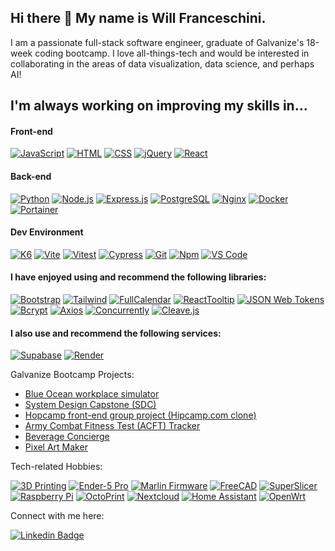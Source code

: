 ## Hi there 👋 My name is Will Franceschini.

I am a passionate full-stack software engineer, graduate of Galvanize's 18-week coding bootcamp. I love all-things-tech and would be interested in collaborating in the areas of data visualization, data science, and perhaps AI!

## I'm always working on improving my skills in...

#### Front-end

[![JavaScript](https://img.shields.io/badge/-JavaScript-F7DF1E?style=flat&logo=javascript&logoColor=black)](https://developer.mozilla.org/en-US/docs/Web/JavaScript)
[![HTML](https://img.shields.io/badge/-HTML-E34F26?style=flat&logo=html5&logoColor=black)](https://developer.mozilla.org/en-US/docs/Web/HTML)
[![CSS](https://img.shields.io/badge/-CSS-1572B6?style=flat&logo=css3&logoColor=white)](https://developer.mozilla.org/en-US/docs/Web/CSS)
[![jQuery](https://img.shields.io/badge/-jQuery-0769AD?style=flat&logo=jquery)](https://jquery.com/)
[![React](https://img.shields.io/badge/-React-61DAFB?style=flat&logo=react&logoColor=black)](https://react.dev/)

#### Back-end

[![Python](https://img.shields.io/badge/-Python-3776AB?style=flat&logo=python&logoColor=yellow)](https://python.org/)
[![Node.js](https://img.shields.io/badge/-Node.js-339933?style=flat&logo=Node.js&logoColor=black)](https://nodejs.org/)
[![Express.js](https://img.shields.io/badge/-Express.js-000000?style=flat&logo=express&logoColor=white)](https://expressjs.com/)
[![PostgreSQL](https://img.shields.io/badge/-PostgreSQL-4169E1?style=flat&logo=postgresql&logoColor=white)](https://postgresql.org/)
[![Nginx](https://img.shields.io/badge/-Nginx-009639?style=flat&logo=nginx&logoColor=black)](https://nginx.org/)
[![Docker](https://img.shields.io/badge/-Docker-2496ED?style=flat&logo=docker&logoColor=black)](https://www.docker.com/)
[![Portainer](https://img.shields.io/badge/-Portainer-13BEF9?style=flat&logo=portainer&logoColor=black)](https://www.portainer.io/)

#### Dev Environment

[![K6](https://img.shields.io/badge/-k6-7D64FF?style=flat&logo=k6&logoColor=white)](https://k6.io/)
[![Vite](https://img.shields.io/badge/-Vite-646CFF?style=flat&logo=vite&logoColor=F6DC40)](https://vitejs.dev/)
[![Vitest](https://img.shields.io/badge/-Vitest-6E9F18?style=flat&logo=vitest&logoColor=F6DC40)](https://vitest.dev/)
[![Cypress](https://img.shields.io/badge/Cypress-41b883)](https://github.com/cypress-io/cypress)
[![Git](https://img.shields.io/badge/-Git-F05032?style=flat&logo=git&logoColor=black)](https://git-scm.com/)
[![Npm](https://img.shields.io/badge/-Npm-CB3837?style=flat&logo=npm&logoColor=white)](https://npmjs.com/)
[![VS Code](https://img.shields.io/badge/-VS%20Code-007ACC?style=flat&logo=visual-studio-code&logoColor=black)](https://code.visualstudio.com/)

#### I have enjoyed using and recommend the following libraries:

[![Bootstrap](https://img.shields.io/badge/-Bootstrap-7952B3?style=flat&logo=bootstrap&logoColor=white)](https://getbootstrap.com/)
[![Tailwind](https://img.shields.io/badge/-Tailwind-06B6D4?style=flat&logo=tailwind-css&logoColor=black)](https://tailwindcss.com/)
[![FullCalendar](https://img.shields.io/badge/FullCalendar-3775cb)](https://fullcalendar.io/)
[![ReactTooltip](https://img.shields.io/badge/ReactTooltip-ef6e47)](https://github.com/ReactTooltip/react-tooltip)
[![JSON Web Tokens](https://img.shields.io/badge/-JWT-000000?style=flat&logo=jsonwebtokens&logoColor=white)](https://jwt.io/)
[![Bcrypt](https://img.shields.io/badge/Bcrypt-008080)](https://github.com/kelektiv/node.bcrypt.js)
[![Axios](https://img.shields.io/badge/-Axios-5A29E4?style=flat&logo=Axios&logoColor=white)](https://axios-http.com/)
[![Concurrently](https://img.shields.io/badge/Concurrently-F7DF1E)](https://github.com/open-cli-tools/concurrently)
[![Cleave.js](https://img.shields.io/badge/Cleave.js-708090)](https://nosir.github.io/cleave.js/)

#### I also use and recommend the following services:

[![Supabase](https://img.shields.io/badge/-Supabase-3FCF8E?style=flat&logo=supabase&logoColor=black)](https://supabase.com/)
[![Render](https://img.shields.io/badge/-Render-46E3B7?style=flat&logo=render&logoColor=black)](https://render.com/)

Galvanize Bootcamp Projects:
- [Blue Ocean workplace simulator](https://github.com/tech-n-code/hacking-transitions-20)
- [System Design Capstone (SDC)](https://github.com/tech-n-code/chairbnBeyond)
- [Hopcamp front-end group project (Hipcamp.com clone)](https://github.com/tech-n-code/HopCamp)
- [Army Combat Fitness Test (ACFT) Tracker](https://github.com/tech-n-code/mvp-fitness-tracker)
- [Beverage Concierge](https://tech-n-code.github.io/beverage-concierge/)
- [Pixel Art Maker](https://tech-n-code.github.io/pixel-art-maker/)

Tech-related Hobbies:

[![3D Printing](https://img.shields.io/badge/3D%20Printing-brightgreen)](https://en.wikipedia.org/wiki/3D_printing/)
[![Ender-5 Pro](https://img.shields.io/badge/Ender%205%20Pro-grey)](https://creality.com/)
[![Marlin Firmware](https://img.shields.io/badge/Marlin%20Firmware-FFFF00)](https://marlinfw.org/)
[![FreeCAD](https://img.shields.io/badge/FreeCAD-DC143C)](https://freecad.org/)
[![SuperSlicer](https://img.shields.io/badge/SuperSlicer-4169E1)](https://github.com/supermerill/SuperSlicer/)
[![Raspberry Pi](https://img.shields.io/badge/-Raspberry%20Pi-a22846?style=flat&logo=raspberry-pi&logoColor=white)](https://raspberrypi.org/)
[![OctoPrint](https://img.shields.io/badge/-OctoPrint-13c100?style=flat&logo=octoprint&logoColor=black)](https://octoprint.org/)
[![Nextcloud](https://img.shields.io/badge/-Nextcloud-0082c9?style=flat&logo=nextcloud&logoColor=white)](https://nextcloud.com/)
[![Home Assistant](https://img.shields.io/badge/-Home%20Assistant-41bdf5?style=flat&logo=home-assistant&logoColor=black)](https://home-assistant.io/)
[![OpenWrt](https://img.shields.io/badge/-OpenWrt-00B5E2?style=flat&logo=openwrt&logoColor=black)](https://openwrt.org/)

Connect with me here:

[![Linkedin Badge](https://img.shields.io/badge/-Will%20Franceschini-0A66C2?style=flat&logo=Linkedin&logoColor=white)](https://www.linkedin.com/in/will-franceschini/)

<!--
**tech-n-code/tech-n-code** is a ✨ _special_ ✨ repository because its `README.md` (this file) appears on your GitHub profile.

Here are some ideas to get you started:

- 🔭 I’m currently working on ...
- 🌱 I’m currently learning ...
- 👯 I’m looking to collaborate on ...
- 🤔 I’m looking for help with ...
- 💬 Ask me about ...
- 📫 How to reach me: ...
- 😄 Pronouns: ...
- ⚡ Fun fact: ...
-->
